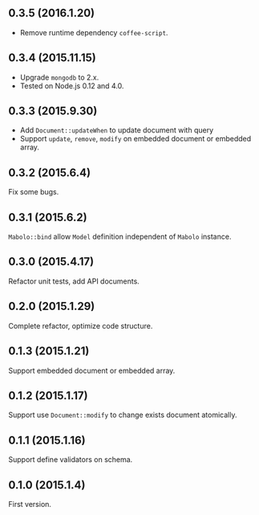 ## 0.3.5 (2016.1.20)

* Remove runtime dependency `coffee-script`.

## 0.3.4 (2015.11.15)

* Upgrade `mongodb` to 2.x.
* Tested on Node.js 0.12 and 4.0.

## 0.3.3 (2015.9.30)

* Add `Document::updateWhen` to update document with query
* Support `update`, `remove`, `modify` on embedded document or embedded array.

## 0.3.2 (2015.6.4)

Fix some bugs.

## 0.3.1 (2015.6.2)

`Mabolo::bind` allow `Model` definition independent of `Mabolo` instance.

## 0.3.0 (2015.4.17)

Refactor unit tests, add API documents.

## 0.2.0 (2015.1.29)

Complete refactor, optimize code structure.

## 0.1.3 (2015.1.21)

Support embedded document or embedded array.

## 0.1.2 (2015.1.17)

Support use `Document::modify` to change exists document atomically.

## 0.1.1 (2015.1.16)

Support define validators on schema.

## 0.1.0 (2015.1.4)

First version.
